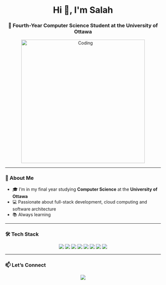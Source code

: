<h1 align="center">Hi 👋, I'm Salah</h1>
<h3 align="center">🚀 Fourth-Year Computer Science Student at the University of Ottawa</h3>

<p align="center">
  <img src="https://cdn.dribbble.com/users/330915/screenshots/3587000/10_coding_dribbble.gif" alt="Coding" width="400" />
</p>

---

### 🧠 About Me
- 🎓 I’m in my final year studying **Computer Science** at the **University of Ottawa**
- 💻 Passionate about full-stack development, cloud computing and software architecture
- 📚 Always learning 

---

### 🛠️ Tech Stack
<div align="center">
  <img src="https://img.shields.io/badge/Java-ED8B00?style=flat&logo=java&logoColor=white"/>
  <img src="https://img.shields.io/badge/Python-3776AB?style=flat&logo=python&logoColor=white"/>
  <img src="https://img.shields.io/badge/React-61DAFB?style=flat&logo=react&logoColor=black"/>
  <img src="https://img.shields.io/badge/Spring_Boot-6DB33F?style=flat&logo=spring-boot&logoColor=white"/>
  <img src="https://img.shields.io/badge/Node.js-339933?style=flat&logo=node.js&logoColor=white"/>
  <img src="https://img.shields.io/badge/PostgreSQL-4169E1?style=flat&logo=postgresql&logoColor=white"/>
  <img src="https://img.shields.io/badge/AWS-232F3E?style=flat&logo=amazon-aws&logoColor=white"/>
  <img src="https://img.shields.io/badge/Docker-2496ED?style=flat&logo=docker&logoColor=white"/>
</div>

---

### 📫 Let’s Connect
<p align="center">
  <a href="mailto:choueb.sal@gmail.com">
    <img src="https://img.shields.io/badge/Email-D14836?style=flat&logo=gmail&logoColor=white"/>
  </a>
</p>
